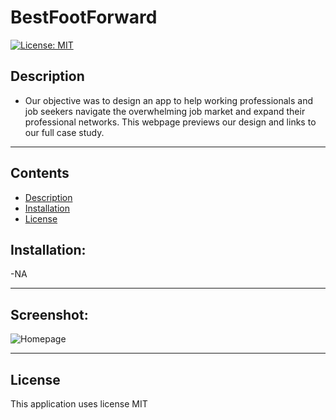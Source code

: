 # BestFootForward
[![License: MIT](https://img.shields.io/badge/License-MIT-yellow.svg)](https://opensource.org/licenses/MIT)

## Description
- Our objective was to design an app to help working professionals and job seekers navigate the overwhelming job market and expand their professional networks. This webpage previews our design and links to our full case study.

 
---
## Contents
- [Description](#description)
- [Installation](#installation)
- [License](#license)



## Installation:
-NA

---

## Screenshot:
![Homepage](https://github.com/elainefmartinez/BestFootForward/assets/85318206/5717ea8b-43fe-4020-87bf-337483ee51fc)





---


 ## License
This application uses license MIT
